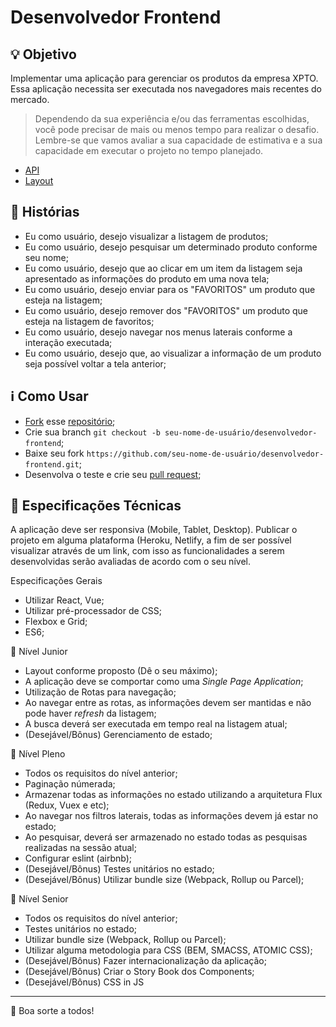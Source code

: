 # Desenvolvedor Frontend

## :bulb: Objetivo
Implementar uma aplicação para gerenciar os produtos da empresa XPTO. Essa aplicação necessita ser executada nos navegadores mais recentes do mercado.

> Dependendo da sua experiência e/ou das ferramentas escolhidas, você pode precisar de mais ou menos tempo para realizar o desafio. Lembre-se que vamos avaliar a sua capacidade de estimativa e a sua capacidade em executar o projeto no tempo planejado.

- [API](http://www.mocky.io/v2/5d3b57023000005500a2a0a6)
- [Layout](https://xd.adobe.com/spec/b271010a-cc9d-4cce-471f-5ea72cd6e687-c440/)


## :memo: Histórias

- Eu como usuário, desejo visualizar a listagem de produtos;
- Eu como usuário, desejo pesquisar um determinado produto conforme seu nome;
- Eu como usuário, desejo que ao clicar em um item da listagem seja apresentado as informações do produto em uma nova tela;
- Eu como usuário, desejo enviar para os "FAVORITOS" um produto que esteja na listagem;
- Eu como usuário, desejo remover dos "FAVORITOS" um produto que esteja na listagem de favoritos;
- Eu como usuário, desejo navegar nos menus laterais conforme a interação executada;
- Eu como usuário, desejo que, ao visualizar a informação de um produto seja possível voltar a tela anterior;


## :information_source: Como Usar
- [Fork](https://help.github.com/en/articles/fork-a-repo) esse [repositório](https://github.com/finch-solucoes/desenvolvedor-frontend);
- Crie sua branch `git checkout -b seu-nome-de-usuário/desenvolvedor-frontend`;
- Baixe seu fork `https://github.com/seu-nome-de-usuário/desenvolvedor-frontend.git`;
- Desenvolva o teste e crie seu [pull request](https://help.github.com/en/github/collaborating-with-issues-and-pull-requests/creating-a-pull-request-from-a-fork);


## :microscope: Especificações Técnicas
A aplicação deve ser responsiva (Mobile, Tablet, Desktop). Publicar o projeto em alguma plataforma (Heroku, Netlify, a fim de ser possível visualizar através de um link, com isso as funcionalidades a serem desenvolvidas serão avaliadas de acordo com o seu nível.

Especificações Gerais
- Utilizar React, Vue;
- Utilizar pré-processador de CSS;
- Flexbox e Grid;
- ES6;

:baby_bottle: Nível Junior
- Layout conforme proposto (Dê o seu máximo);
- A aplicação deve se comportar como uma *Single Page Application*;
- Utilização de Rotas para navegação;
- Ao navegar entre as rotas, as informações devem ser mantidas e não pode haver *refresh* da listagem;
- A busca deverá ser executada em tempo real na listagem atual;
- (Desejável/Bônus) Gerenciamento de estado;

:beer: Nível Pleno
- Todos os requisitos do nível anterior;
- Paginação númerada;
- Armazenar todas as informações no estado utilizando a arquitetura Flux (Redux, Vuex e etc);
- Ao navegar nos filtros laterais, todas as informações devem já estar no estado;
- Ao pesquisar, deverá ser armazenado no estado todas as pesquisas realizadas na sessão atual;
- Configurar eslint (airbnb);
- (Desejável/Bônus) Testes unitários no estado;
- (Desejável/Bônus) Utilizar bundle size (Webpack, Rollup ou Parcel);

:wine_glass: Nível Senior
- Todos os requisitos do nível anterior;
- Testes unitários no estado;
- Utilizar bundle size (Webpack, Rollup ou Parcel);
- Utilizar alguma metodologia para CSS (BEM, SMACSS, ATOMIC CSS);
- (Desejável/Bônus) Fazer internacionalização da aplicação;
- (Desejável/Bônus) Criar o Story Book dos Components;
- (Desejável/Bônus) CSS in JS

---

:wave: Boa sorte a todos!
